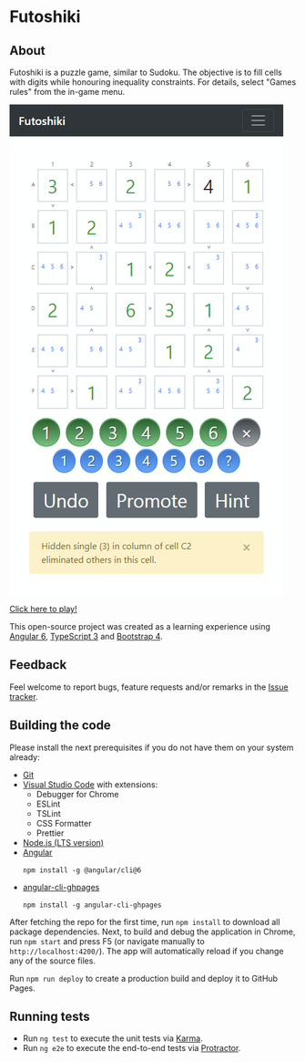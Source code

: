 # Futoshiki

## About

Futoshiki is a puzzle game, similar to Sudoku. The objective is to fill cells with digits while honouring inequality constraints. For details, select "Games rules" from the in-game menu.

<a href="https://bkoelman.github.io/Futoshiki/">
<kbd>
  <img src="https://github.com/bkoelman/Futoshiki/blob/master/futoshiki-demo.png">
</kbd>
</a>

[Click here to play!](https://bkoelman.github.io/Futoshiki/)

This open-source project was created as a learning experience using [Angular 6](https://angular.io/), [TypeScript 3](https://www.typescriptlang.org/) and [Bootstrap 4](https://getbootstrap.com/).

## Feedback

Feel welcome to report bugs, feature requests and/or remarks in the [Issue tracker](https://github.com/bkoelman/Futoshiki/issues).

## Building the code

Please install the next prerequisites if you do not have them on your system already:

- [Git](https://git-scm.com/)
- [Visual Studio Code](https://code.visualstudio.com/) with extensions:
  - Debugger for Chrome
  - ESLint
  - TSLint
  - CSS Formatter
  - Prettier
- [Node.js (LTS version)](https://nodejs.org/en/)
- [Angular](https://angular.io/guide/quickstart)
  ```
  npm install -g @angular/cli@6
  ```
- [angular-cli-ghpages](https://alligator.io/angular/deploying-angular-app-github-pages/)
  ```
  npm install -g angular-cli-ghpages
  ```

After fetching the repo for the first time, run `npm install` to download all package dependencies.
Next, to build and debug the application in Chrome, run `npm start` and press F5 (or navigate manually to `http://localhost:4200/`).
The app will automatically reload if you change any of the source files.

Run `npm run deploy` to create a production build and deploy it to GitHub Pages.

## Running tests

- Run `ng test` to execute the unit tests via [Karma](https://karma-runner.github.io).
- Run `ng e2e` to execute the end-to-end tests via [Protractor](http://www.protractortest.org/).
